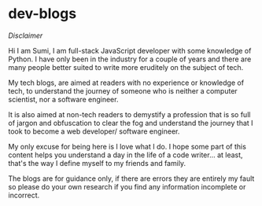 # dev-blogs

_Disclaimer_

Hi I am Sumi, I am full-stack JavaScript developer with some knowledge of Python. I have only been in the industry for a couple of years and there are many people better suited to write more eruditely on the subject of tech.

My tech blogs, are aimed at readers with no experience or knowledge of tech, to understand the journey of someone who is neither a computer scientist, nor a software engineer.

It is also aimed at non-tech readers to demystify a profession that is so full of jargon and obfuscation to clear the fog and understand the journey that I took to become a web developer/ software engineer.

My only excuse for being here is I love what I do. I hope some part of this content helps you understand a day in the life of a code writer... at least, that's the way I define myself to my friends and family.

The blogs are for guidance only, if there are errors they are entirely my fault so please do your own research if you find any information incomplete or incorrect.

